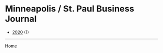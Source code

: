 # Minneapolis / St. Paul Business Journal

  * [2020](./minneapolis-st-paul-business-journal-2020.md) (1)

----

[Home](../index.md)
